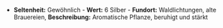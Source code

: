  - **Seltenheit:** Gewöhnlich - **Wert:** 6 Silber - **Fundort:** Waldlichtungen, alte Brauereien, **Beschreibung:** Aromatische Pflanze, beruhigt und stärkt